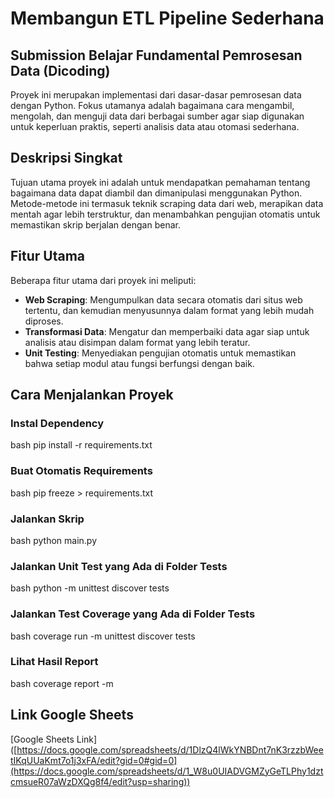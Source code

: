 # Membangun ETL Pipeline Sederhana
## Submission Belajar Fundamental Pemrosesan Data (Dicoding)

Proyek ini merupakan implementasi dari dasar-dasar pemrosesan data dengan Python. Fokus utamanya adalah bagaimana cara mengambil, mengolah, dan menguji data dari berbagai sumber agar siap digunakan untuk keperluan praktis, seperti analisis data atau otomasi sederhana.

## Deskripsi Singkat

Tujuan utama proyek ini adalah untuk mendapatkan pemahaman tentang bagaimana data dapat diambil dan dimanipulasi menggunakan Python. Metode-metode ini termasuk teknik scraping data dari web, merapikan data mentah agar lebih terstruktur, dan menambahkan pengujian otomatis untuk memastikan skrip berjalan dengan benar.

## Fitur Utama

Beberapa fitur utama dari proyek ini meliputi:

- **Web Scraping**: Mengumpulkan data secara otomatis dari situs web tertentu, dan kemudian menyusunnya dalam format yang lebih mudah diproses.
- **Transformasi Data**: Mengatur dan memperbaiki data agar siap untuk analisis atau disimpan dalam format yang lebih teratur.
- **Unit Testing**: Menyediakan pengujian otomatis untuk memastikan bahwa setiap modul atau fungsi berfungsi dengan baik.

## Cara Menjalankan Proyek

### Instal Dependency

bash pip install -r requirements.txt

### Buat Otomatis Requirements

bash pip freeze > requirements.txt

### Jalankan Skrip

bash python main.py

### Jalankan Unit Test yang Ada di Folder Tests

bash python -m unittest discover tests

### Jalankan Test Coverage yang Ada di Folder Tests

bash coverage run -m unittest discover tests

### Lihat Hasil Report

bash coverage report -m

## Link Google Sheets

[Google Sheets Link]
([https://docs.google.com/spreadsheets/d/1DlzQ4lWkYNBDnt7nK3rzzbWeetIKqUUaKmt7o1j3xFA/edit?gid=0#gid=0](https://docs.google.com/spreadsheets/d/1_W8u0UIADVGMZyGeTLPhy1dztcmsueR07aWzDXQg8f4/edit?usp=sharing))
